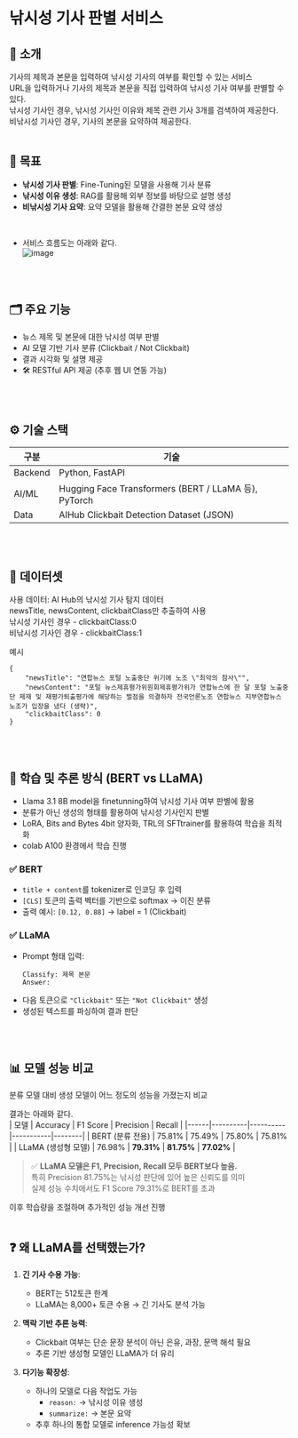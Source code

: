 # 낚시성 기사 판별 서비스
## 📘 소개  
기사의 제목과 본문을 입력하여 낚시성 기사의 여부를 확인할 수 있는 서비스  
URL을 입력하거나 기사의 제목과 본문을 직접 입력하여 낚시성 기사 여부를 판별할 수 있다.  
낚시성 기사인 경우, 낚시성 기사인 이유와 제목 관련 기사 3개를 검색하여 제공한다.  
비낚시성 기사인 경우, 기사의 본문을 요약하여 제공한다. 
<br>
<br>

## 🎯 목표
- **낚시성 기사 판별**: Fine-Tuning된 모델을 사용해 기사 분류  
- **낚시성 이유 생성**: RAG를 활용해 외부 정보를 바탕으로 설명 생성  
- **비낚시성 기사 요약**: 요약 모델을 활용해 간결한 본문 요약 생성  
<br>

- 서비스 흐름도는 아래와 같다.  
![image](https://github.com/user-attachments/assets/daf28828-3a9d-4270-b5c7-62934dad56d2)
<br>
<br>

## 🗂️ 주요 기능

-  뉴스 제목 및 본문에 대한 낚시성 여부 판별  
-  AI 모델 기반 기사 분류 (Clickbait / Not Clickbait)  
-  결과 시각화 및 설명 제공  
- 🛠 RESTful API 제공 (추후 웹 UI 연동 가능)  
<br>
<br>

## ⚙️ 기술 스택

| 구분 | 기술 |
|------|------|
| Backend | Python, FastAPI |
| AI/ML | Hugging Face Transformers (BERT / LLaMA 등), PyTorch |
| Data | AIHub Clickbait Detection Dataset (JSON) |
<br>
<br>

## 🧾 데이터셋
사용 데이터: AI Hub의 낚시성 기사 탐지 데이터  
newsTitle, newsContent, clickbaitClass만 추출하여 사용  
낚시성 기사인 경우 - clickbaitClass:0  
비낚시성 기사인 경우 - clickbaitClass:1
<br>

예시
```
{
    "newsTitle": "연합뉴스 포털 노출중단 위기에 노조 \"최악의 참사\"",
    "newsContent": "포털 뉴스제휴평가위원회제휴평가위가 연합뉴스에 한 달 포털 노출중단 제재 및 재평가퇴출평가에 해당하는 벌점을 의결하자 전국언론노조 연합뉴스 지부연합뉴스 노조가 입장을 냈다 (생략)",
    "clickbaitClass": 0
}
```
<br>
<br>

## 🔬 학습 및 추론 방식 (BERT vs LLaMA)

- Llama 3.1 8B model을 finetunning하여 낚시성 기사 여부 판별에 활용  
- 분류가 아닌 생성의 형태를 활용하여 낚시성 기사인지 판별  
- LoRA, Bits and Bytes 4bit 양자화, TRL의 SFTtrainer를 활용하여 학습을 최적화  
- colab A100 환경에서 학습 진행

### ✅ BERT  
- `title + content`를 tokenizer로 인코딩 후 입력  
- `[CLS]` 토큰의 출력 벡터를 기반으로 softmax → 이진 분류  
- 출력 예시: `[0.12, 0.88]` → label = 1 (Clickbait)

### ✅ LLaMA  
- Prompt 형태 입력:  
  ```
  Classify: 제목 본문  
  Answer:
  ```
- 다음 토큰으로 `"Clickbait"` 또는 `"Not Clickbait"` 생성  
- 생성된 텍스트를 파싱하여 결과 판단  

<br>
<br>
  
## 📊 모델 성능 비교  
분류 모델 대비 생성 모델이 어느 정도의 성능을 가졌는지 비교

결과는 아래와 같다.  
| 모델 | Accuracy | F1 Score | Precision | Recall |
|------|----------|----------|-----------|--------|
| BERT (분류 전용) | 75.81% | 75.49% | 75.80% | 75.81% |
| LLaMA (생성형 모델) | 76.98% | **79.31%** | **81.75%** | **77.02%** |

> ✅ **LLaMA 모델은 F1, Precision, Recall 모두 BERT보다 높음.**  
> 특히 Precision 81.75%는 낚시성 판단에 있어 높은 신뢰도를 의미  
> 실제 성능 수치에서도 F1 Score 79.31%로 BERT를 초과


이후 학습량을 조절하며 추가적인 성능 개선 진행
<br>
<br>

## ❓ 왜 LLaMA를 선택했는가?

1. **긴 기사 수용 가능**:  
   - BERT는 512토큰 한계  
   - LLaMA는 8,000+ 토큰 수용 → 긴 기사도 분석 가능  

2. **맥락 기반 추론 능력**:  
   - Clickbait 여부는 단순 문장 분석이 아닌 은유, 과장, 문맥 해석 필요  
   - 추론 기반 생성형 모델인 LLaMA가 더 유리  

3. **다기능 확장성**:  
   - 하나의 모델로 다음 작업도 가능  
     - `reason:` → 낚시성 이유 생성  
     - `summarize:` → 본문 요약  
   - 추후 하나의 통합 모델로 inference 가능성 확보 
